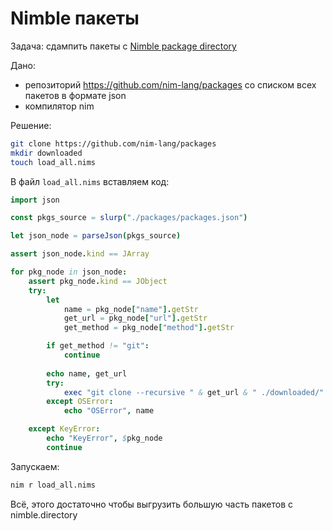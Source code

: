 # Nimble пакеты

Задача: сдампить пакеты с [Nimble package directory](nimble.directory)

Дано:
- репозиторий https://github.com/nim-lang/packages со списком всех пакетов в формате json
- компилятор nim

Решение:

```sh
git clone https://github.com/nim-lang/packages
mkdir downloaded
touch load_all.nims
```
В файл `load_all.nims` вставляем код:

```nim
import json

const pkgs_source = slurp("./packages/packages.json")

let json_node = parseJson(pkgs_source)

assert json_node.kind == JArray

for pkg_node in json_node:
    assert pkg_node.kind == JObject
    try:
        let 
            name = pkg_node["name"].getStr
            get_url = pkg_node["url"].getStr
            get_method = pkg_node["method"].getStr

        if get_method != "git":
            continue
        
        echo name, get_url
        try:
            exec "git clone --recursive " & get_url & " ./downloaded/" & name
        except OSError:
            echo "OSError", name

    except KeyError:
        echo "KeyError", $pkg_node
        continue
```

Запускаем:
```sh
nim r load_all.nims
```

Всё, этого достаточно чтобы выгрузить большую часть пакетов с nimble.directory
